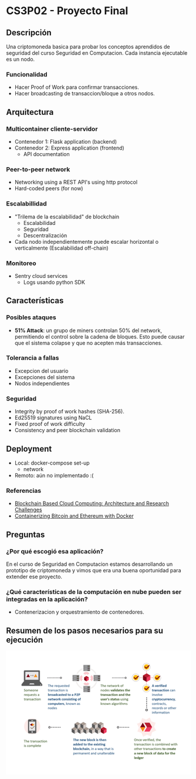 # CS3P02 - Proyecto Final

## Descripción

Una criptomoneda basica para probar los conceptos aprendidos de seguridad del curso Seguridad en Computacion. Cada instancia ejecutable es un nodo.

### Funcionalidad

- Hacer Proof of Work para confirmar transacciones.
- Hacer broadcasting de transaccion/bloque a otros nodos.

## Arquitectura

### Multicontainer cliente-servidor

- Contenedor 1: Flask application (backend)
- Contenedor 2: Express application (frontend)
  - API documentation

### Peer-to-peer network

- Networking using a REST API's using http protocol
- Hard-coded peers (for now)

### Escalabillidad

- "Trilema de la escalabilidad" de blockchain
  - Escalabilidad
  - Seguridad
  - Descentralización
- Cada nodo independientemente puede escalar horizontal o verticalmente (Escalabilidad off-chain)

### Monitoreo

- Sentry cloud services
  - Logs usando python SDK

## Características

### Posibles ataques

- **51% Attack**: un grupo de miners controlan 50% del network, permitiendo el control sobre la cadena de bloques. Esto puede causar que el sistema colapse y que no acepten más transacciones.

### Tolerancia a fallas

- Excepcion del usuario
- Excepciones del sistema
- Nodos independientes

### Seguridad

- Integrity by proof of work hashes (SHA-256).
- Ed25519 signatures using NaCL
- Fixed proof of work difficulty
- Consistency and peer blockchain validation

## Deployment

- Local: docker-compose set-up
  - network
- Remoto: aún no implementado :(

### Referencias

- [Blockchain Based Cloud Computing: Architecture and Research Challenges](https://ieeexplore.ieee.org/document/9252909/)
- [Containerizing Bitcoin and Ethereum with Docker](https://medium.com/mwpartners/containerizing-bitcoin-and-ethereum-with-docker-7c447b484f3a)

## Preguntas

### ¿Por qué escogió esa aplicación?

En el curso de Seguridad en Computacion estamos desarrollando un prototipo de criptomoneda y vimos que era una buena oportunidad para extender ese proyecto.

### ¿Qué características de la computación en nube pueden ser integradas en la aplicación?

- Contenerizacion y orquestramiento de contenedores.

## Resumen de los pasos necesarios para su ejecución

![](images/steps.png)
